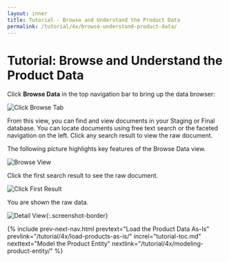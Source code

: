 ```yaml
---
layout: inner
title: Tutorial - Browse and Understand the Product Data
permalink: /tutorial/4x/browse-understand-product-data/
---
```


# Tutorial: Browse and Understand the Product Data

Click **Browse Data** in the top navigation bar to bring up the data browser:

![Click Browse Tab]({{site.baseurl}}/images/3x/browse-understand-product-data/select-browse.png)

From this view, you can find and view documents in your Staging or Final database. You can locate documents using free text search or the faceted navigation on the left. Click any search result to view the raw document.

The following picture highlights key features of the Browse Data view.

![Browse View]({{site.baseurl}}/images/3x/browse-understand-product-data/browse-view.png)

Click the first search result to see the raw document.

![Click First Result]({{site.baseurl}}/images/3x/browse-understand-product-data/click-first-result.png)

You are shown the raw data.

![Detail View]({{site.baseurl}}/images/3x/browse-understand-product-data/search-result-detail.png){:.screenshot-border}


{% include prev-next-nav.html
  prevtext="Load the Product Data As-Is"
  prevlink="/tutorial/4x/load-products-as-is/"
  increl="tutorial-toc.md"
  nexttext="Model the Product Entity"
  nextlink="/tutorial/4x/modeling-product-entity/"
%}
